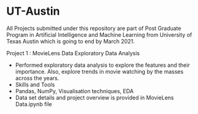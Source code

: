 # UT-Austin
All Projects submitted under this repository are part of Post Graduate Program in Artificial Intelligence and Machine Learning from University of Texas Austin which is going to end by March 2021.

Project 1 : MovieLens Data Exploratory Data Analysis
 - Performed exploratory data analysis to explore the features and their importance. Also, explore trends in movie watching by the masses across the years.
 - Skills and Tools
 - Pandas, NumPy, Visualisation techniques, EDA
 - Data set details and project overview is provided in MovieLens Data.ipynb file
